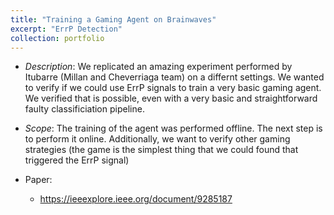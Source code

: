 ```yaml
---
title: "Training a Gaming Agent on Brainwaves"
excerpt: "ErrP Detection"
collection: portfolio
---
```


* *Description*: We replicated an amazing experiment performed by Itubarre (Millan and Cheverriaga team) on a differnt settings.  We wanted to verify if we could use ErrP signals to train a very basic gaming agent.  We verified that is possible, even with a very basic and straightforward faulty classificiation pipeline.

* *Scope*: The training of the agent was performed offline.  The next step is to perform it online.  Additionally, we want to verify other gaming strategies (the game is the simplest thing that we could found that triggered the ErrP signal)

* Paper:
  * https://ieeexplore.ieee.org/document/9285187






